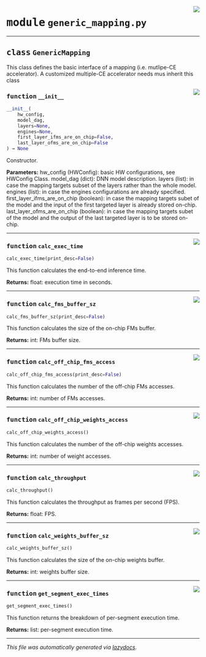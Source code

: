 <!-- markdownlint-disable -->

<a href="../mapping_types/generic_mapping.py#L0"><img align="right" style="float:right;" src="https://img.shields.io/badge/-source-cccccc?style=flat-square"></a>

# <kbd>module</kbd> `generic_mapping.py`






---

## <kbd>class</kbd> `GenericMapping`
This class defines the basic interface of a mapping (i.e. mutlipe-CE accelerator). A customized multiple-CE accelerator needs mus inherit this class 

<a href="../mapping_types/generic_mapping.py#L21"><img align="right" style="float:right;" src="https://img.shields.io/badge/-source-cccccc?style=flat-square"></a>

### <kbd>function</kbd> `__init__`

```python
__init__(
    hw_config,
    model_dag,
    layers=None,
    engines=None,
    first_layer_ifms_are_on_chip=False,
    last_layer_ofms_are_on_chip=False
) → None
```

Constructor. 



**Parameters:**
 hw_config (HWConfig): basic HW configurations, see HWConfig Class. model_dag (dict): DNN model description. layers (list): in case the mapping targets subset of the layers rather than the whole model. engines (list): in case the engines configurations are already specified. first_layer_ifms_are_on_chip (boolean): in case the mapping targets subet of the model and the input of the first targeted layer is already stored on-chip. last_layer_ofms_are_on_chip (boolean): in case the mapping targets subet of the model and the output of the last targeted layer is to be stored on-chip. 




---

<a href="../mapping_types/generic_mapping.py#L46"><img align="right" style="float:right;" src="https://img.shields.io/badge/-source-cccccc?style=flat-square"></a>

### <kbd>function</kbd> `calc_exec_time`

```python
calc_exec_time(print_desc=False)
```

This function calculates the end-to-end inference time. 



**Returns:**
 float: execution time in seconds. 

---

<a href="../mapping_types/generic_mapping.py#L88"><img align="right" style="float:right;" src="https://img.shields.io/badge/-source-cccccc?style=flat-square"></a>

### <kbd>function</kbd> `calc_fms_buffer_sz`

```python
calc_fms_buffer_sz(print_desc=False)
```

This function calculates the size of the on-chip FMs buffer. 



**Returns:**
 int: FMs buffer size. 

---

<a href="../mapping_types/generic_mapping.py#L99"><img align="right" style="float:right;" src="https://img.shields.io/badge/-source-cccccc?style=flat-square"></a>

### <kbd>function</kbd> `calc_off_chip_fms_access`

```python
calc_off_chip_fms_access(print_desc=False)
```

This function calculates the number of the off-chip FMs accesses. 



**Returns:**
 int: number of FMs accesses. 

---

<a href="../mapping_types/generic_mapping.py#L77"><img align="right" style="float:right;" src="https://img.shields.io/badge/-source-cccccc?style=flat-square"></a>

### <kbd>function</kbd> `calc_off_chip_weights_access`

```python
calc_off_chip_weights_access()
```

This function calculates the number of the off-chip weights accesses. 



**Returns:**
 int: number of weight accesses. 

---

<a href="../mapping_types/generic_mapping.py#L56"><img align="right" style="float:right;" src="https://img.shields.io/badge/-source-cccccc?style=flat-square"></a>

### <kbd>function</kbd> `calc_throughput`

```python
calc_throughput()
```

This function calculates the throughput as frames per second (FPS). 



**Returns:**
 float: FPS. 

---

<a href="../mapping_types/generic_mapping.py#L67"><img align="right" style="float:right;" src="https://img.shields.io/badge/-source-cccccc?style=flat-square"></a>

### <kbd>function</kbd> `calc_weights_buffer_sz`

```python
calc_weights_buffer_sz()
```

This function calculates the size of the on-chip weights buffer. 



**Returns:**
 int: weights buffer size. 

---

<a href="../mapping_types/generic_mapping.py#L110"><img align="right" style="float:right;" src="https://img.shields.io/badge/-source-cccccc?style=flat-square"></a>

### <kbd>function</kbd> `get_segment_exec_times`

```python
get_segment_exec_times()
```

This function returns the breakdown of per-segment execution time. 



**Returns:**
 list: per-segment execution time. 




---

_This file was automatically generated via [lazydocs](https://github.com/ml-tooling/lazydocs)._
